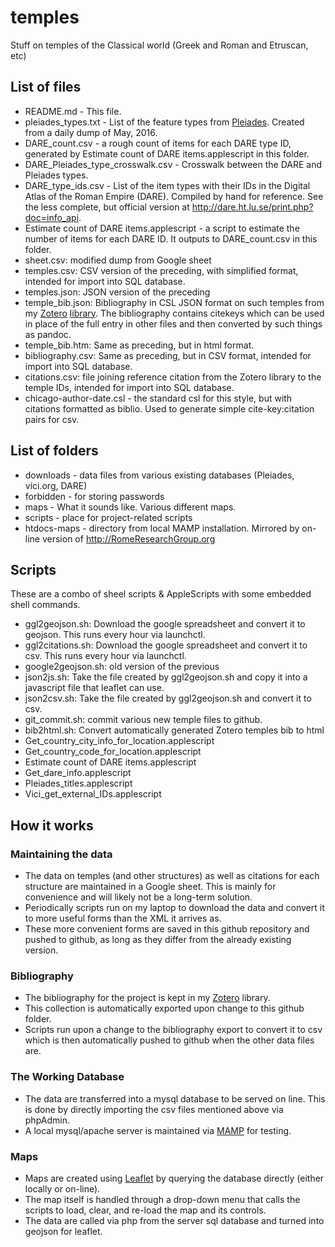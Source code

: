 # temples
Stuff on temples of the Classical world (Greek and Roman and Etruscan, etc)

## List of files

- README.md - This file.
- pleiades\_types.txt - List of the feature types from [Pleiades](http://pleiades.stoa.org). Created from a daily dump of May, 2016.
- DARE\_count.csv - a rough count of items for each DARE type ID, generated by Estimate count of DARE items.applescript in this folder.
- DARE\_Pleiades\_type\_crosswalk.csv - Crosswalk between the DARE and Pleiades types.
- DARE\_type\_ids.csv - List of the item types with their IDs in the Digital Atlas of the  Roman Empire (DARE). Compiled by hand for reference. See the less complete, but official version at <http://dare.ht.lu.se/print.php?doc=info_api>.
- Estimate count of DARE items.applescript - a script to estimate the number of items for each DARE ID. It outputs to DARE\_count.csv in this folder.
- sheet.csv: modified dump from Google sheet
- temples.csv: CSV version of the preceding, with simplified format, intended for import into SQL database.
- temples.json: JSON version of the preceding
- temple\_bib.json: Bibliography in CSL JSON format on such temples from my [Zotero](https://zotero.org/) [library](https://www.zotero.org/john_muccigrosso/items). The bibliography contains citekeys which can be used in place of the full entry in other files and then converted by such things as pandoc.
- temple\_bib.htm: Same as preceding, but in html format.
- bibliography.csv: Same as preceding, but in CSV format, intended for import into SQL database.
- citations.csv: file joining reference citation from the Zotero library to the temple IDs, intended for import into SQL database.
- chicago-author-date.csl - the standard csl for this style, but with citations formatted as biblio. Used to generate simple cite-key:citation pairs for csv.

## List of folders

- downloads - data files from various existing databases (Pleiades, vici.org, DARE)
- forbidden - for storing passwords
- maps - What it sounds like. Various different maps.
- scripts - place for project-related scripts
- htdocs-maps - directory from local MAMP installation. Mirrored by on-line version of <http://RomeResearchGroup.org>

## Scripts

These are a combo of sheel scripts & AppleScripts with some embedded shell commands.

- ggl2geojson.sh: Download the google spreadsheet and convert it to geojson. This runs every hour via launchctl.
- ggl2citations.sh: Download the google spreadsheet and convert it to csv. This runs every hour via launchctl.
- google2geojson.sh: old version of the previous
- json2js.sh: Take the file created by ggl2geojson.sh and copy it into a javascript file that leaflet can use.
- json2csv.sh: Take the file created by ggl2geojson.sh and convert it to csv.
- git_commit.sh: commit various new temple files to github.
- bib2html.sh: Convert automatically generated Zotero temples bib to html
- Get_country_city_info_for_location.applescript
- Get_country_code_for_location.applescript
- Estimate count of DARE items.applescript
- Get_dare_info.applescript
- Pleiades_titles.applescript
- Vici_get_external_IDs.applescript

## How it works

### Maintaining the data

- The data on temples (and other structures) as well as citations for each structure are maintained in a Google sheet. This is mainly for convenience and will likely not be a long-term solution.
- Periodically scripts run on my laptop to download the data and convert it to more useful forms than the XML it arrives as.
- These more convenient forms are saved in this github repository and pushed to github, as long as they differ from the already existing version.

### Bibliography

- The bibliography for the project is kept in my [Zotero](http://zotero.org/) library.
- This collection is automatically exported upon change to this github folder.
- Scripts run upon a change to the bibliography export to convert it to csv which is then automatically pushed to github when the other data files are.

### The Working Database

- The data are transferred into a mysql database to be served on line. This is done by directly importing the csv files mentioned above via phpAdmin.
- A local mysql/apache server is maintained via [MAMP](http://mamp.info/) for testing.

### Maps

- Maps are created using [Leaflet](http://leafletjs.com) by querying the database directly (either locally or on-line).
- The map itself is handled through a drop-down menu that calls the scripts to load, clear, and re-load the map and its controls.
- The data are called via php from the server sql database and turned into geojson for leaflet.

